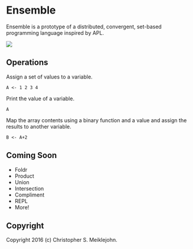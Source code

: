 # Ensemble

Ensemble is a prototype of a distributed, convergent, set-based
programming language inspired by APL.

<img src="https://travis-ci.org/cmeiklejohn/ensemble.svg" />

## Operations

Assign a set of values to a variable.

```
A <- 1 2 3 4
```

Print the value of a variable.

```
A
```

Map the array contents using a binary function and a value and assign
the results to another variable.

```
B <- A+2
```

## Coming Soon

* Foldr
* Product
* Union
* Intersection
* Compliment
* REPL
* More!

## Copyright

Copyright 2016 (c) Christopher S. Meiklejohn.
